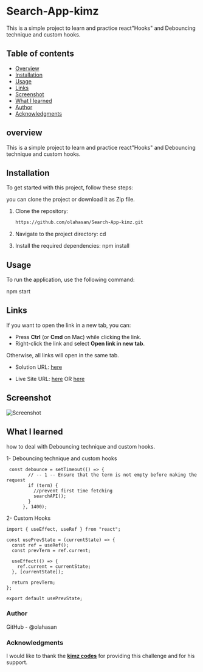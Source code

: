 # Search-App-kimz

This is a simple project to learn and practice react"Hooks" and Debouncing technique and custom hooks. 

## Table of contents

- [Overview](#overview)
- [Installation](#Installation)
- [Usage](#Usage)
- [Links](#Links)
- [Screenshot](#Screenshot)
- [What I learned](#what-i-learned)
- [Author](#author)
- [Acknowledgments](#Acknowledgments)


## overview
This is a simple project to learn and practice react"Hooks" and Debouncing technique and custom hooks. 


## Installation
To get started with this project, follow these steps:

you can clone the project or download it as Zip file.
1. Clone the repository:
   ```bash
   https://github.com/olahasan/Search-App-kimz.git

2. Navigate to the project directory:
   cd <project-directory>

3. Install the required dependencies:
   npm install   


## Usage
To run the application, use the following command:

npm start


## Links

If you want to open the link in a new tab, you can:

- Press **Ctrl** (or **Cmd** on Mac) while clicking the link.
- Right-click the link and select **Open link in new tab**.

Otherwise, all links will open in the same tab.


- Solution URL: [here](https://github.com/olahasan/Search-App-kimz)

- Live Site URL: [here](https://search-app-kimz.surge.sh/) OR [here](https://search-app-kimz.netlify.app/)

 ## Screenshot
 

![Screenshot](./public/pic.jpg)

## What I learned
how to deal with Debouncing technique and custom hooks.

1- Debouncing technique and custom hooks
```
 const debounce = setTimeout(() => {
        // -- 1 -- Ensure that the term is not empty before making the request
        if (term) {
          //prevent first time fetching
          searchAPI();
        }
      }, 1400);
```

2- Custom Hooks 

```
import { useEffect, useRef } from "react";

const usePrevState = (currentState) => {
  const ref = useRef();
  const prevTerm = ref.current;

  useEffect(() => {
    ref.current = currentState;
  }, [currentState]);

  return prevTerm;
};

export default usePrevState;
```

### Author

GitHub - @olahasan

### Acknowledgments

I would like to thank the **[kimz codes](https://www.youtube.com/@kimzcodes)** for providing this challenge and for his support.


